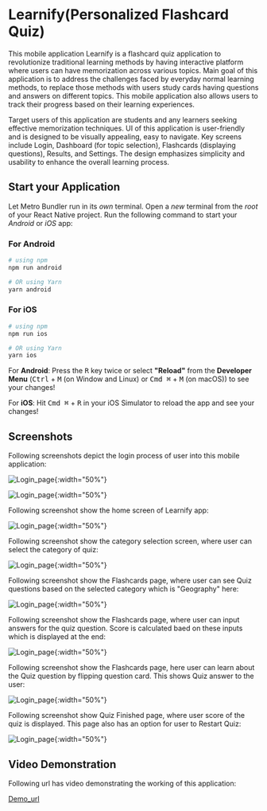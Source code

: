 # Learnify(Personalized Flashcard Quiz)

This mobile application Learnify is a flashcard quiz application to revolutionize traditional learning methods by having interactive platform where users can have memorization across various topics. Main goal of this application is to address the challenges faced by everyday normal learning methods, to replace those methods with users study cards having questions and answers on different topics. This mobile application also allows users to track their progress based on their learning experiences.

Target users of this application are students and any learners seeking effective memorization techniques. UI of this application is user-friendly and is designed to be visually appealing, easy to navigate. Key screens include Login, Dashboard (for topic selection), Flashcards (displaying questions), Results, and Settings. The design emphasizes simplicity and usability to enhance the overall learning process.

## Start your Application

Let Metro Bundler run in its _own_ terminal. Open a _new_ terminal from the _root_ of your React Native project. Run the following command to start your _Android_ or _iOS_ app:

### For Android

```bash
# using npm
npm run android

# OR using Yarn
yarn android
```

### For iOS

```bash
# using npm
npm run ios

# OR using Yarn
yarn ios
```
For **Android**: Press the <kbd>R</kbd> key twice or select **"Reload"** from the **Developer Menu** (<kbd>Ctrl</kbd> + <kbd>M</kbd> (on Window and Linux) or <kbd>Cmd ⌘</kbd> + <kbd>M</kbd> (on macOS)) to see your changes!

For **iOS**: Hit <kbd>Cmd ⌘</kbd> + <kbd>R</kbd> in your iOS Simulator to reload the app and see your changes!
   
## Screenshots

Following screenshots depict the login process of user into this mobile application:

![Login_page](Screenshots/login-page.png){:width="50%"}

![Login_page](Screenshots/Login-with-creds.png){:width="50%"}

Following screenshot show the home screen of Learnify app:

![Login_page](Screenshots/Home-screen.png){:width="50%"}

Following screenshot show the category selection screen, where user can select the category of quiz:

![Login_page](Screenshots/Category-selection.png){:width="50%"}

Following screenshot show the Flashcards page, where user can see Quiz questions based on the selected category which is "Geography" here:

![Login_page](Screenshots/Questions.png){:width="50%"}

Following screenshot show the Flashcards page, where user can input answers for the quiz question. Score is calculated baed on these inputs which is displayed at the end:

![Login_page](Screenshots/User_answer.png){:width="50%"}

Following screenshot show the Flashcards page, here user can learn about the Quiz question by flipping question card. This shows Quiz answer to the user:

![Login_page](Screenshots/Answer.png){:width="50%"}

Following screenshot show Quiz Finished page, where user score of the quiz is displayed. This page also has an option for user to Restart Quiz:

![Login_page](Screenshots/Quiz_complete.png){:width="50%"}

## Video Demonstration

Following url has video demonstrating the working of this application: 

[Demo_url](https://drive.google.com/file/d/1ykGJzWW4i2Zf1XkIe0FDdhy3RMKjfpOR/view?usp=sharing)
